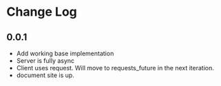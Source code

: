 # Change Log

## 0.0.1

- Add working base implementation
- Server is fully async
- Client uses request. Will move to requests_future in the next iteration.
- document site is up.
